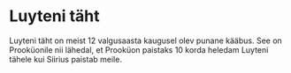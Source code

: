 # Luyteni täht

Luyteni täht on meist 12 valgusaasta kaugusel olev punane kääbus. See on
Prooküonile nii lähedal, et Prooküon paistaks 10 korda heledam Luyteni tähele
kui Siirius paistab meile.

